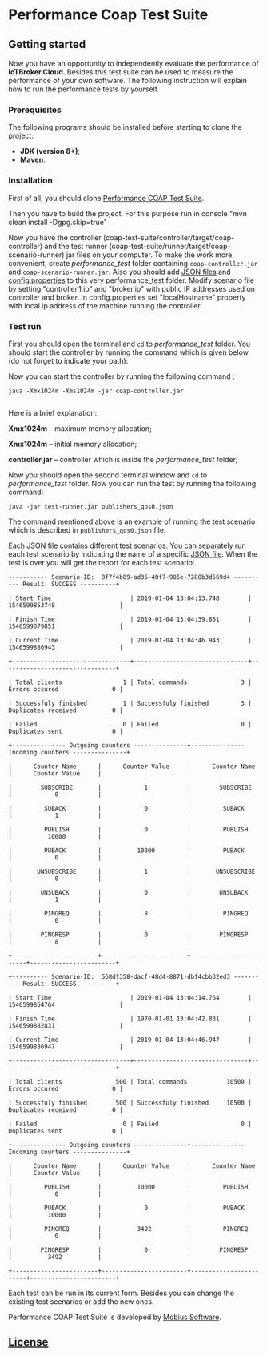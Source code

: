 # Performance Сoap Test Suite

## Getting started

Now you have an opportunity to independently evaluate the performance of **IoTBroker.Cloud**. 
Besides this test suite can be used to measure the performance of your own software. The following instruction will 
explain how to run the performance tests by yourself.

### Prerequisites

The following programs should be installed before starting to clone the project:

* **JDK (version 8+)**;
* **Maven**.

### Installation

First of all, you should clone [Performance COAP Test Suite](https://github.com/mobius-software-ltd/coap-test-suite).

Then you have to build the project. For this purpose run in console "mvn clean install -Dgpg.skip=true" 

Now you have the controller (coap-test-suite/controller/target/coap-controller) and the test runner 
(coap-test-suite/runner/target/coap-scenario-runner) jar files on your computer.
To make the work more convenient, create _performance_test_ folder containing
`coap-controller.jar` and `coap-scenario-runner.jar`.
Also you should add [JSON files](https://github.com/mobius-software-ltd/coap-test-suite/tree/master/runner/src/test/resources/json) and [config.properties](https://github.com/mobius-software-ltd/coap-test-suite/controller/src/main/resources/config.properties) to this very performance_test folder. 
Modify scenario file by setting "controller.1.ip" and "broker.ip" with public IP addresses used on controller and broker.
In config.properties set "localHostname" property with local ip address of the machine running the controller.

### Test run

First you should open the terminal and `cd` to _performance_test_ folder. You should start the controller by running
the command which is given below (do not forget to indicate your path):
 

Now you can start the controller by running the following command :

```
java -Xmx1024m -Xms1024m -jar coap-controller.jar
 
```
Here is a brief explanation:

**Xmx1024m** – maximum memory allocation;

**Xmx1024m** – initial memory allocation;

**controller.jar** – controller which is inside the _performance_test_ folder;


Now you should open the second terminal window and `cd` to _performance_test_ folder. 
Now you can run the test by running the following command:
```
java -jar test-runner.jar publishers_qos0.json
```
The command mentioned above is an example of running the test scenario which is described in `publishers_qos0.json` file.

Each [JSON file](https://github.com/mobius-software-ltd/coap-test-suite/tree/master/runner/src/test/resources/json) contains different test scenarios. You can separately run each test scenario by indicating the name of a specific [JSON file](https://github.com/mobius-software-ltd/coap-test-suite/tree/master/runner/src/test/resources/json). When the test is over you will get the report for each test scenario:
```
+---------- Scenario-ID:  8f7f4b89-ad35-40f7-985e-7280b3d569d4 ---------- Result: SUCCESS ----------+ 

| Start Time                      | 2019-01-04 13:04:13.748        | 1546599853748                  | 

| Finish Time                     | 2019-01-04 13:04:39.851        | 1546599879851                  | 

| Current Time                    | 2019-01-04 13:04:46.943        | 1546599886943                  | 

+---------------------------------+--------------------------------+--------------------------------+ 

| Total clients                 1 | Total commands               3 | Errors occured               0 | 

| Successfuly finished          1 | Successfuly finished         3 | Duplicates received          0 | 

| Failed                        0 | Failed                       0 | Duplicates sent              0 | 

+--------------- Outgoing counters ---------------+--------------- Incoming counters ---------------+ 

|      Counter Name      |      Counter Value     |      Counter Name      |      Counter Value     | 

|        SUBSCRIBE       |            1           |        SUBSCRIBE       |            0           | 

|         SUBACK         |            0           |         SUBACK         |            1           | 

|         PUBLISH        |            0           |         PUBLISH        |          10000         | 

|         PUBACK         |          10000         |         PUBACK         |            0           | 

|       UNSUBSCRIBE      |            1           |       UNSUBSCRIBE      |            0           | 

|        UNSUBACK        |            0           |        UNSUBACK        |            1           | 

|         PINGREQ        |            8           |         PINGREQ        |            0           | 

|        PINGRESP        |            0           |        PINGRESP        |            8           | 

+------------------------+------------------------+------------------------+------------------------+ 

+---------- Scenario-ID:  568df358-dacf-48d4-8871-dbf4cbb32ed3 ---------- Result: SUCCESS ----------+ 

| Start Time                      | 2019-01-04 13:04:14.764        | 1546599854764                  | 

| Finish Time                     | 1970-01-01 13:04:42.831        | 1546599882831                  | 

| Current Time                    | 2019-01-04 13:04:46.947        | 1546599886947                  | 

+---------------------------------+--------------------------------+--------------------------------+ 

| Total clients               500 | Total commands           10500 | Errors occured               0 | 

| Successfuly finished        500 | Successfuly finished     10500 | Duplicates received          0 | 

| Failed                        0 | Failed                       0 | Duplicates sent              0 | 

+--------------- Outgoing counters ---------------+--------------- Incoming counters ---------------+ 

|      Counter Name      |      Counter Value     |      Counter Name      |      Counter Value     | 

|         PUBLISH        |          10000         |         PUBLISH        |            0           | 

|         PUBACK         |            0           |         PUBACK         |          10000         | 

|         PINGREQ        |          3492          |         PINGREQ        |            0           | 

|        PINGRESP        |            0           |        PINGRESP        |          3492          | 

+------------------------+------------------------+------------------------+------------------------+
```
Each test can be run in its current form.
Besides you can change the existing test scenarios or add the new ones.

Performance COAP Test Suite is developed by [Mobius Software](http://mobius-software.com).

## [License](LICENSE.md)
